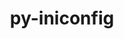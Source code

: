 ---
title: "py-iniconfig"
layout: cache
categories: [package, develop]
meta: {"versions": ["2.0.0"], "compilers": ["gcc@=11.4.0", "gcc@=9.4.0", "oneapi@=2024.2.0"], "oss": ["ubuntu20.04", "ubuntu22.04"], "platforms": ["linux"], "targets": ["neoverse_v1", "ppc64le", "x86_64_v3"], "stacks": ["e4s", "e4s-neoverse_v1", "e4s-oneapi", "e4s-power", "root"], "num_specs": 36, "num_specs_by_stack": {"root": 36, "e4s-power": 2, "e4s-neoverse_v1": 2, "e4s": 2, "e4s-oneapi": 2}}
spec_details: [{"hash": "3uwctb2g4lqgxk6n3ei75jdz3xjyfxq2", "compiler": "gcc@=9.4.0", "versions": ["2.0.0"], "os": "ubuntu20.04", "platform": "linux", "target": "ppc64le", "variants": ["build_system=python_pip"], "stacks": ["root"], "size": "-", "tarball": "https://binaries.spack.io/develop/build_cache/linux-ubuntu20.04-ppc64le/gcc-9.4.0/py-iniconfig-2.0.0/linux-ubuntu20.04-ppc64le-gcc-9.4.0-py-iniconfig-2.0.0-3uwctb2g4lqgxk6n3ei75jdz3xjyfxq2.spack"}, {"hash": "brcsuvb6e6wd76i4jhck556lo6lrijzs", "compiler": "gcc@=9.4.0", "versions": ["2.0.0"], "os": "ubuntu20.04", "platform": "linux", "target": "ppc64le", "variants": ["build_system=python_pip"], "stacks": ["root", "e4s-power"], "size": "-", "tarball": "https://binaries.spack.io/develop/build_cache/linux-ubuntu20.04-ppc64le/gcc-9.4.0/py-iniconfig-2.0.0/linux-ubuntu20.04-ppc64le-gcc-9.4.0-py-iniconfig-2.0.0-brcsuvb6e6wd76i4jhck556lo6lrijzs.spack"}, {"hash": "afkun4as7gkikj6cxsvf5djkcppayjc2", "compiler": "gcc@=9.4.0", "versions": ["2.0.0"], "os": "ubuntu20.04", "platform": "linux", "target": "ppc64le", "variants": ["build_system=python_pip"], "stacks": ["root", "e4s-power"], "size": "-", "tarball": "https://binaries.spack.io/develop/build_cache/linux-ubuntu20.04-ppc64le/gcc-9.4.0/py-iniconfig-2.0.0/linux-ubuntu20.04-ppc64le-gcc-9.4.0-py-iniconfig-2.0.0-afkun4as7gkikj6cxsvf5djkcppayjc2.spack"}, {"hash": "xrzs2tzk5c46r53tqdm26a22ctg35jwx", "compiler": "gcc@=9.4.0", "versions": ["2.0.0"], "os": "ubuntu20.04", "platform": "linux", "target": "ppc64le", "variants": ["build_system=python_pip"], "stacks": ["root"], "size": "-", "tarball": "https://binaries.spack.io/develop/build_cache/linux-ubuntu20.04-ppc64le/gcc-9.4.0/py-iniconfig-2.0.0/linux-ubuntu20.04-ppc64le-gcc-9.4.0-py-iniconfig-2.0.0-xrzs2tzk5c46r53tqdm26a22ctg35jwx.spack"}, {"hash": "2rxllqydhnklkqck63c5coacb4d3snoj", "compiler": "gcc@=9.4.0", "versions": ["2.0.0"], "os": "ubuntu20.04", "platform": "linux", "target": "ppc64le", "variants": ["build_system=python_pip"], "stacks": ["root"], "size": "-", "tarball": "https://binaries.spack.io/develop/build_cache/linux-ubuntu20.04-ppc64le/gcc-9.4.0/py-iniconfig-2.0.0/linux-ubuntu20.04-ppc64le-gcc-9.4.0-py-iniconfig-2.0.0-2rxllqydhnklkqck63c5coacb4d3snoj.spack"}, {"hash": "u5lnedwhjewkaoag33i66yohv2xyht2v", "compiler": "gcc@=9.4.0", "versions": ["2.0.0"], "os": "ubuntu20.04", "platform": "linux", "target": "ppc64le", "variants": ["build_system=python_pip"], "stacks": ["root"], "size": "-", "tarball": "https://binaries.spack.io/develop/build_cache/linux-ubuntu20.04-ppc64le/gcc-9.4.0/py-iniconfig-2.0.0/linux-ubuntu20.04-ppc64le-gcc-9.4.0-py-iniconfig-2.0.0-u5lnedwhjewkaoag33i66yohv2xyht2v.spack"}, {"hash": "ty3ci5crfljuvf5oew27vl234dxq5vwe", "compiler": "gcc@=9.4.0", "versions": ["2.0.0"], "os": "ubuntu20.04", "platform": "linux", "target": "ppc64le", "variants": ["build_system=python_pip"], "stacks": ["root"], "size": "-", "tarball": "https://binaries.spack.io/develop/build_cache/linux-ubuntu20.04-ppc64le/gcc-9.4.0/py-iniconfig-2.0.0/linux-ubuntu20.04-ppc64le-gcc-9.4.0-py-iniconfig-2.0.0-ty3ci5crfljuvf5oew27vl234dxq5vwe.spack"}, {"hash": "ngsdywfbn5pwffb43msrxwb6vajuvlyj", "compiler": "gcc@=9.4.0", "versions": ["2.0.0"], "os": "ubuntu20.04", "platform": "linux", "target": "ppc64le", "variants": ["build_system=python_pip"], "stacks": ["root"], "size": "-", "tarball": "https://binaries.spack.io/develop/build_cache/linux-ubuntu20.04-ppc64le/gcc-9.4.0/py-iniconfig-2.0.0/linux-ubuntu20.04-ppc64le-gcc-9.4.0-py-iniconfig-2.0.0-ngsdywfbn5pwffb43msrxwb6vajuvlyj.spack"}, {"hash": "y4qa7fzp2nt26xktt7yflmtapc6js3f6", "compiler": "gcc@=9.4.0", "versions": ["2.0.0"], "os": "ubuntu20.04", "platform": "linux", "target": "ppc64le", "variants": ["build_system=python_pip"], "stacks": ["root"], "size": "-", "tarball": "https://binaries.spack.io/develop/build_cache/linux-ubuntu20.04-ppc64le/gcc-9.4.0/py-iniconfig-2.0.0/linux-ubuntu20.04-ppc64le-gcc-9.4.0-py-iniconfig-2.0.0-y4qa7fzp2nt26xktt7yflmtapc6js3f6.spack"}, {"hash": "wlohpn432ujxfexp4boa2s455ge2vw7t", "compiler": "gcc@=11.4.0", "versions": ["2.0.0"], "os": "ubuntu22.04", "platform": "linux", "target": "neoverse_v1", "variants": ["build_system=python_pip"], "stacks": ["root", "e4s-neoverse_v1"], "size": "-", "tarball": "https://binaries.spack.io/develop/build_cache/linux-ubuntu22.04-neoverse_v1/gcc-11.4.0/py-iniconfig-2.0.0/linux-ubuntu22.04-neoverse_v1-gcc-11.4.0-py-iniconfig-2.0.0-wlohpn432ujxfexp4boa2s455ge2vw7t.spack"}, {"hash": "3rduww6nzpdbdej3rdk4dowi5dlhbzsa", "compiler": "gcc@=11.4.0", "versions": ["2.0.0"], "os": "ubuntu22.04", "platform": "linux", "target": "neoverse_v1", "variants": ["build_system=python_pip"], "stacks": ["root"], "size": "-", "tarball": "https://binaries.spack.io/develop/build_cache/linux-ubuntu22.04-neoverse_v1/gcc-11.4.0/py-iniconfig-2.0.0/linux-ubuntu22.04-neoverse_v1-gcc-11.4.0-py-iniconfig-2.0.0-3rduww6nzpdbdej3rdk4dowi5dlhbzsa.spack"}, {"hash": "uocy2q4tfwqo44gk23zct4tm5qnr2zgz", "compiler": "gcc@=11.4.0", "versions": ["2.0.0"], "os": "ubuntu22.04", "platform": "linux", "target": "neoverse_v1", "variants": ["build_system=python_pip"], "stacks": ["root"], "size": "-", "tarball": "https://binaries.spack.io/develop/build_cache/linux-ubuntu22.04-neoverse_v1/gcc-11.4.0/py-iniconfig-2.0.0/linux-ubuntu22.04-neoverse_v1-gcc-11.4.0-py-iniconfig-2.0.0-uocy2q4tfwqo44gk23zct4tm5qnr2zgz.spack"}, {"hash": "vppsgqiejjt7drrsfqx27jwd6e63aysq", "compiler": "gcc@=11.4.0", "versions": ["2.0.0"], "os": "ubuntu22.04", "platform": "linux", "target": "neoverse_v1", "variants": ["build_system=python_pip"], "stacks": ["root"], "size": "-", "tarball": "https://binaries.spack.io/develop/build_cache/linux-ubuntu22.04-neoverse_v1/gcc-11.4.0/py-iniconfig-2.0.0/linux-ubuntu22.04-neoverse_v1-gcc-11.4.0-py-iniconfig-2.0.0-vppsgqiejjt7drrsfqx27jwd6e63aysq.spack"}, {"hash": "5o47let5flxqu5qbx7xfikb5vuwrjdrb", "compiler": "gcc@=11.4.0", "versions": ["2.0.0"], "os": "ubuntu22.04", "platform": "linux", "target": "neoverse_v1", "variants": ["build_system=python_pip"], "stacks": ["root"], "size": "-", "tarball": "https://binaries.spack.io/develop/build_cache/linux-ubuntu22.04-neoverse_v1/gcc-11.4.0/py-iniconfig-2.0.0/linux-ubuntu22.04-neoverse_v1-gcc-11.4.0-py-iniconfig-2.0.0-5o47let5flxqu5qbx7xfikb5vuwrjdrb.spack"}, {"hash": "7wepcpufaa4pi37kgjwzaeude4ylf2az", "compiler": "gcc@=11.4.0", "versions": ["2.0.0"], "os": "ubuntu22.04", "platform": "linux", "target": "neoverse_v1", "variants": ["build_system=python_pip"], "stacks": ["root"], "size": "-", "tarball": "https://binaries.spack.io/develop/build_cache/linux-ubuntu22.04-neoverse_v1/gcc-11.4.0/py-iniconfig-2.0.0/linux-ubuntu22.04-neoverse_v1-gcc-11.4.0-py-iniconfig-2.0.0-7wepcpufaa4pi37kgjwzaeude4ylf2az.spack"}, {"hash": "xss367tjmcq3xmyuh4triu4czjukl4e2", "compiler": "gcc@=11.4.0", "versions": ["2.0.0"], "os": "ubuntu22.04", "platform": "linux", "target": "neoverse_v1", "variants": ["build_system=python_pip"], "stacks": ["root"], "size": "-", "tarball": "https://binaries.spack.io/develop/build_cache/linux-ubuntu22.04-neoverse_v1/gcc-11.4.0/py-iniconfig-2.0.0/linux-ubuntu22.04-neoverse_v1-gcc-11.4.0-py-iniconfig-2.0.0-xss367tjmcq3xmyuh4triu4czjukl4e2.spack"}, {"hash": "xkutynskdawug6im3ijecfvslgxxzntu", "compiler": "gcc@=11.4.0", "versions": ["2.0.0"], "os": "ubuntu22.04", "platform": "linux", "target": "neoverse_v1", "variants": ["build_system=python_pip"], "stacks": ["root"], "size": "-", "tarball": "https://binaries.spack.io/develop/build_cache/linux-ubuntu22.04-neoverse_v1/gcc-11.4.0/py-iniconfig-2.0.0/linux-ubuntu22.04-neoverse_v1-gcc-11.4.0-py-iniconfig-2.0.0-xkutynskdawug6im3ijecfvslgxxzntu.spack"}, {"hash": "xymjkoi56olgmm3gpo4lziqa67nvkzv6", "compiler": "gcc@=11.4.0", "versions": ["2.0.0"], "os": "ubuntu22.04", "platform": "linux", "target": "neoverse_v1", "variants": ["build_system=python_pip"], "stacks": ["root", "e4s-neoverse_v1"], "size": "-", "tarball": "https://binaries.spack.io/develop/build_cache/linux-ubuntu22.04-neoverse_v1/gcc-11.4.0/py-iniconfig-2.0.0/linux-ubuntu22.04-neoverse_v1-gcc-11.4.0-py-iniconfig-2.0.0-xymjkoi56olgmm3gpo4lziqa67nvkzv6.spack"}, {"hash": "5rhnk6oxz64i42nsyfkyxjsiuqjt6au7", "compiler": "gcc@=11.4.0", "versions": ["2.0.0"], "os": "ubuntu22.04", "platform": "linux", "target": "x86_64_v3", "variants": ["build_system=python_pip"], "stacks": ["root", "e4s"], "size": "-", "tarball": "https://binaries.spack.io/develop/build_cache/linux-ubuntu22.04-x86_64_v3/gcc-11.4.0/py-iniconfig-2.0.0/linux-ubuntu22.04-x86_64_v3-gcc-11.4.0-py-iniconfig-2.0.0-5rhnk6oxz64i42nsyfkyxjsiuqjt6au7.spack"}, {"hash": "vttah6cp6c6dvhmzdi7ndxpivlurxks7", "compiler": "gcc@=11.4.0", "versions": ["2.0.0"], "os": "ubuntu22.04", "platform": "linux", "target": "x86_64_v3", "variants": ["build_system=python_pip"], "stacks": ["root"], "size": "-", "tarball": "https://binaries.spack.io/develop/build_cache/linux-ubuntu22.04-x86_64_v3/gcc-11.4.0/py-iniconfig-2.0.0/linux-ubuntu22.04-x86_64_v3-gcc-11.4.0-py-iniconfig-2.0.0-vttah6cp6c6dvhmzdi7ndxpivlurxks7.spack"}, {"hash": "xbi3to753cpdogxe5ibe6jnml32fpi7a", "compiler": "gcc@=11.4.0", "versions": ["2.0.0"], "os": "ubuntu22.04", "platform": "linux", "target": "x86_64_v3", "variants": ["build_system=python_pip"], "stacks": ["root", "e4s"], "size": "-", "tarball": "https://binaries.spack.io/develop/build_cache/linux-ubuntu22.04-x86_64_v3/gcc-11.4.0/py-iniconfig-2.0.0/linux-ubuntu22.04-x86_64_v3-gcc-11.4.0-py-iniconfig-2.0.0-xbi3to753cpdogxe5ibe6jnml32fpi7a.spack"}, {"hash": "tklz57aebqmiqypivfz4ljosg5togqnh", "compiler": "gcc@=11.4.0", "versions": ["2.0.0"], "os": "ubuntu22.04", "platform": "linux", "target": "x86_64_v3", "variants": ["build_system=python_pip"], "stacks": ["root"], "size": "-", "tarball": "https://binaries.spack.io/develop/build_cache/linux-ubuntu22.04-x86_64_v3/gcc-11.4.0/py-iniconfig-2.0.0/linux-ubuntu22.04-x86_64_v3-gcc-11.4.0-py-iniconfig-2.0.0-tklz57aebqmiqypivfz4ljosg5togqnh.spack"}, {"hash": "vma6mw22ahf7h6kxpxsiqpvtcgqgnrfq", "compiler": "gcc@=11.4.0", "versions": ["2.0.0"], "os": "ubuntu22.04", "platform": "linux", "target": "x86_64_v3", "variants": ["build_system=python_pip"], "stacks": ["root"], "size": "-", "tarball": "https://binaries.spack.io/develop/build_cache/linux-ubuntu22.04-x86_64_v3/gcc-11.4.0/py-iniconfig-2.0.0/linux-ubuntu22.04-x86_64_v3-gcc-11.4.0-py-iniconfig-2.0.0-vma6mw22ahf7h6kxpxsiqpvtcgqgnrfq.spack"}, {"hash": "j62rjlvm6uxp2bzjwjykhrzgkcp37i3n", "compiler": "gcc@=11.4.0", "versions": ["2.0.0"], "os": "ubuntu22.04", "platform": "linux", "target": "x86_64_v3", "variants": ["build_system=python_pip"], "stacks": ["root"], "size": "-", "tarball": "https://binaries.spack.io/develop/build_cache/linux-ubuntu22.04-x86_64_v3/gcc-11.4.0/py-iniconfig-2.0.0/linux-ubuntu22.04-x86_64_v3-gcc-11.4.0-py-iniconfig-2.0.0-j62rjlvm6uxp2bzjwjykhrzgkcp37i3n.spack"}, {"hash": "6tzumu4y2ov43kltkfje6jjynrwaspgz", "compiler": "gcc@=11.4.0", "versions": ["2.0.0"], "os": "ubuntu22.04", "platform": "linux", "target": "x86_64_v3", "variants": ["build_system=python_pip"], "stacks": ["root"], "size": "-", "tarball": "https://binaries.spack.io/develop/build_cache/linux-ubuntu22.04-x86_64_v3/gcc-11.4.0/py-iniconfig-2.0.0/linux-ubuntu22.04-x86_64_v3-gcc-11.4.0-py-iniconfig-2.0.0-6tzumu4y2ov43kltkfje6jjynrwaspgz.spack"}, {"hash": "zz4w6ha75w34fcrnqm6jq2tnhkmdfi67", "compiler": "gcc@=11.4.0", "versions": ["2.0.0"], "os": "ubuntu22.04", "platform": "linux", "target": "x86_64_v3", "variants": ["build_system=python_pip"], "stacks": ["root"], "size": "-", "tarball": "https://binaries.spack.io/develop/build_cache/linux-ubuntu22.04-x86_64_v3/gcc-11.4.0/py-iniconfig-2.0.0/linux-ubuntu22.04-x86_64_v3-gcc-11.4.0-py-iniconfig-2.0.0-zz4w6ha75w34fcrnqm6jq2tnhkmdfi67.spack"}, {"hash": "eapsg3hapbz3hb7e63xh2vyzl6qqndnz", "compiler": "gcc@=11.4.0", "versions": ["2.0.0"], "os": "ubuntu22.04", "platform": "linux", "target": "x86_64_v3", "variants": ["build_system=python_pip"], "stacks": ["root"], "size": "-", "tarball": "https://binaries.spack.io/develop/build_cache/linux-ubuntu22.04-x86_64_v3/gcc-11.4.0/py-iniconfig-2.0.0/linux-ubuntu22.04-x86_64_v3-gcc-11.4.0-py-iniconfig-2.0.0-eapsg3hapbz3hb7e63xh2vyzl6qqndnz.spack"}, {"hash": "erpi3kwmvmd7tqvpbo4om5ikx3xsgxck", "compiler": "oneapi@=2024.2.0", "versions": ["2.0.0"], "os": "ubuntu22.04", "platform": "linux", "target": "x86_64_v3", "variants": ["build_system=python_pip"], "stacks": ["root"], "size": "-", "tarball": "https://binaries.spack.io/develop/build_cache/linux-ubuntu22.04-x86_64_v3/oneapi-2024.2.0/py-iniconfig-2.0.0/linux-ubuntu22.04-x86_64_v3-oneapi-2024.2.0-py-iniconfig-2.0.0-erpi3kwmvmd7tqvpbo4om5ikx3xsgxck.spack"}, {"hash": "lq5yijasjwijdui2epqysewdrvllq5sp", "compiler": "oneapi@=2024.2.0", "versions": ["2.0.0"], "os": "ubuntu22.04", "platform": "linux", "target": "x86_64_v3", "variants": ["build_system=python_pip"], "stacks": ["root"], "size": "-", "tarball": "https://binaries.spack.io/develop/build_cache/linux-ubuntu22.04-x86_64_v3/oneapi-2024.2.0/py-iniconfig-2.0.0/linux-ubuntu22.04-x86_64_v3-oneapi-2024.2.0-py-iniconfig-2.0.0-lq5yijasjwijdui2epqysewdrvllq5sp.spack"}, {"hash": "agdk7ylrrrc44utyrwahxmydqd7jsxee", "compiler": "oneapi@=2024.2.0", "versions": ["2.0.0"], "os": "ubuntu22.04", "platform": "linux", "target": "x86_64_v3", "variants": ["build_system=python_pip"], "stacks": ["root", "e4s-oneapi"], "size": "-", "tarball": "https://binaries.spack.io/develop/build_cache/linux-ubuntu22.04-x86_64_v3/oneapi-2024.2.0/py-iniconfig-2.0.0/linux-ubuntu22.04-x86_64_v3-oneapi-2024.2.0-py-iniconfig-2.0.0-agdk7ylrrrc44utyrwahxmydqd7jsxee.spack"}, {"hash": "saeccxt7ihmd7pyqxcwjar4lepu3byzt", "compiler": "oneapi@=2024.2.0", "versions": ["2.0.0"], "os": "ubuntu22.04", "platform": "linux", "target": "x86_64_v3", "variants": ["build_system=python_pip"], "stacks": ["root"], "size": "-", "tarball": "https://binaries.spack.io/develop/build_cache/linux-ubuntu22.04-x86_64_v3/oneapi-2024.2.0/py-iniconfig-2.0.0/linux-ubuntu22.04-x86_64_v3-oneapi-2024.2.0-py-iniconfig-2.0.0-saeccxt7ihmd7pyqxcwjar4lepu3byzt.spack"}, {"hash": "yipfgaazops777jq7ffy4hj4xjjn6gqi", "compiler": "oneapi@=2024.2.0", "versions": ["2.0.0"], "os": "ubuntu22.04", "platform": "linux", "target": "x86_64_v3", "variants": ["build_system=python_pip"], "stacks": ["root"], "size": "-", "tarball": "https://binaries.spack.io/develop/build_cache/linux-ubuntu22.04-x86_64_v3/oneapi-2024.2.0/py-iniconfig-2.0.0/linux-ubuntu22.04-x86_64_v3-oneapi-2024.2.0-py-iniconfig-2.0.0-yipfgaazops777jq7ffy4hj4xjjn6gqi.spack"}, {"hash": "yhplfba7ldcbrazx22onyjr7agy7fckb", "compiler": "oneapi@=2024.2.0", "versions": ["2.0.0"], "os": "ubuntu22.04", "platform": "linux", "target": "x86_64_v3", "variants": ["build_system=python_pip"], "stacks": ["root"], "size": "-", "tarball": "https://binaries.spack.io/develop/build_cache/linux-ubuntu22.04-x86_64_v3/oneapi-2024.2.0/py-iniconfig-2.0.0/linux-ubuntu22.04-x86_64_v3-oneapi-2024.2.0-py-iniconfig-2.0.0-yhplfba7ldcbrazx22onyjr7agy7fckb.spack"}, {"hash": "n7lxv6admvou3jrujamddopren7btdag", "compiler": "oneapi@=2024.2.0", "versions": ["2.0.0"], "os": "ubuntu22.04", "platform": "linux", "target": "x86_64_v3", "variants": ["build_system=python_pip"], "stacks": ["root"], "size": "-", "tarball": "https://binaries.spack.io/develop/build_cache/linux-ubuntu22.04-x86_64_v3/oneapi-2024.2.0/py-iniconfig-2.0.0/linux-ubuntu22.04-x86_64_v3-oneapi-2024.2.0-py-iniconfig-2.0.0-n7lxv6admvou3jrujamddopren7btdag.spack"}, {"hash": "2vv7uieoay4ybu4oz4635mr4cpzbgc4k", "compiler": "oneapi@=2024.2.0", "versions": ["2.0.0"], "os": "ubuntu22.04", "platform": "linux", "target": "x86_64_v3", "variants": ["build_system=python_pip"], "stacks": ["root"], "size": "-", "tarball": "https://binaries.spack.io/develop/build_cache/linux-ubuntu22.04-x86_64_v3/oneapi-2024.2.0/py-iniconfig-2.0.0/linux-ubuntu22.04-x86_64_v3-oneapi-2024.2.0-py-iniconfig-2.0.0-2vv7uieoay4ybu4oz4635mr4cpzbgc4k.spack"}, {"hash": "on6hed7vp2lb6qxegugldeavf56dr725", "compiler": "oneapi@=2024.2.0", "versions": ["2.0.0"], "os": "ubuntu22.04", "platform": "linux", "target": "x86_64_v3", "variants": ["build_system=python_pip"], "stacks": ["root", "e4s-oneapi"], "size": "-", "tarball": "https://binaries.spack.io/develop/build_cache/linux-ubuntu22.04-x86_64_v3/oneapi-2024.2.0/py-iniconfig-2.0.0/linux-ubuntu22.04-x86_64_v3-oneapi-2024.2.0-py-iniconfig-2.0.0-on6hed7vp2lb6qxegugldeavf56dr725.spack"}]
---